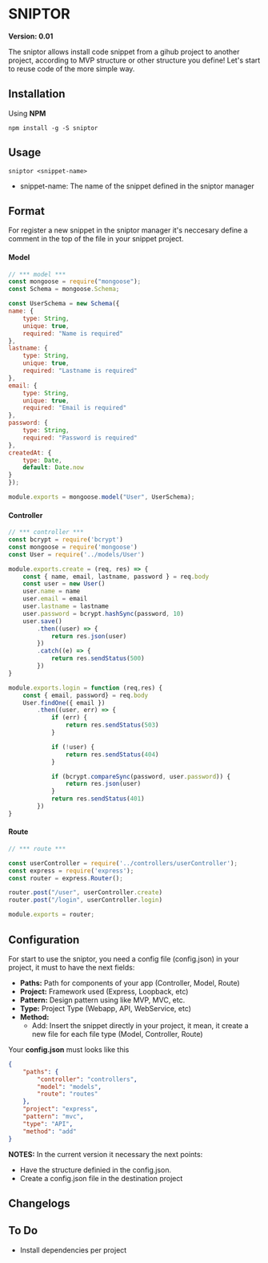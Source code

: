 # SNIPTOR

**Version: 0.01**

The sniptor allows install code snippet from a gihub project to another project, according to MVP structure or other structure you define! Let's start to reuse code of the more simple way.

## Installation

Using **NPM**
```
npm install -g -S sniptor 
```

## Usage

````
sniptor <snippet-name>
````
* snippet-name: The name of the snippet defined in the sniptor manager  

## Format

For register a new snippet in the sniptor manager it's neccesary define a comment in the top of the file in your snippet project.

#### Model

```javascript
// *** model ***
const mongoose = require("mongoose");
const Schema = mongoose.Schema;

const UserSchema = new Schema({
name: {
    type: String, 
    unique: true, 
    required: "Name is required"
},
lastname: {
    type: String, 
    unique: true, 
    required: "Lastname is required"
},
email: {
    type: String, 
    unique: true, 
    required: "Email is required"
},
password: { 
    type: String, 
    required: "Password is required"
},
createdAt: { 
    type: Date, 
    default: Date.now
}
});

module.exports = mongoose.model("User", UserSchema);
```

#### Controller

```javascript
// *** controller ***
const bcrypt = require('bcrypt')
const mongoose = require('mongoose')
const User = require('../models/User')

module.exports.create = (req, res) => {
    const { name, email, lastname, password } = req.body
    const user = new User()
    user.name = name
    user.email = email
    user.lastname = lastname
    user.password = bcrypt.hashSync(password, 10)
    user.save()
        .then((user) => {
            return res.json(user)
        })
        .catch((e) => {
            return res.sendStatus(500)
        })
}

module.exports.login = function (req,res) {
    const { email, password} = req.body
    User.findOne({ email })
        .then((user, err) => {
            if (err) {
                return res.sendStatus(503)
            }

            if (!user) {
                return res.sendStatus(404)
            }

            if (bcrypt.compareSync(password, user.password)) { 
                return res.json(user)
            }
            return res.sendStatus(401)
        })
}
```

#### Route

```javascript
// *** route ***

const userController = require('../controllers/userController');
const express = require('express');
const router = express.Router();

router.post("/user", userController.create)
router.post("/login", userController.login)

module.exports = router;
```

## Configuration

For start to use the sniptor, you need a config file (config.json) in your project, it must to have the next fields:

- **Paths:** Path for components of your app (Controller, Model, Route) 
- **Project:** Framework used (Express, Loopback, etc)
- **Pattern:** Design pattern using like MVP, MVC, etc.
- **Type:** Project Type (Webapp, API, WebService, etc)
- **Method:**
    * Add: Insert the snippet directly in your project, it mean, it create a new file for each file type  (Model, Controller, Route)


Your **config.json** must looks like this
```JSON
{
    "paths": {
        "controller": "controllers",
        "model": "models",
        "route": "routes"
    },
    "project": "express",
    "pattern": "mvc",
    "type": "API",
    "method": "add"
}
```
**NOTES:** 
In the current version it necessary the next points:

- Have the structure definied in the config.json.
- Create a config.json file in the destination project


## Changelogs

## To Do

- Install dependencies per project
